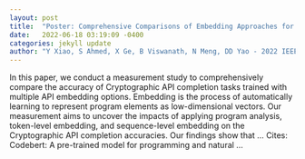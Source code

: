 ```yaml
---
layout: post
title:  "Poster: Comprehensive Comparisons of Embedding Approaches for Cryptographic API Completion"
date:   2022-06-18 03:19:09 -0400
categories: jekyll update
author: "Y Xiao, S Ahmed, X Ge, B Viswanath, N Meng, DD Yao - 2022 IEEE/ACM 44th …, 2022"
---
```

In this paper, we conduct a measurement study to comprehensively compare the accuracy of Cryptographic API completion tasks trained with multiple API embedding options. Embedding is the process of automatically learning to represent program elements as low-dimensional vectors. Our measurement aims to uncover the impacts of applying program analysis, token-level embedding, and sequence-level embedding on the Cryptographic API completion accuracies. Our findings show that …
Cites: ‪Codebert: A pre-trained model for programming and natural …‬  